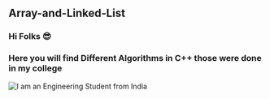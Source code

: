## Array-and-Linked-List
### Hi Folks 😎
### Here you will find Different Algorithms in C++ those were done in my college 

![I am an Engineering Student from India](https://img-9gag-fun.9cache.com/photo/ayeOWob_700bwp.webp)
